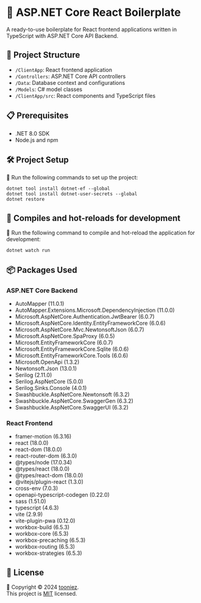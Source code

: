 # 🚀 ASP.NET Core React Boilerplate

A ready-to-use boilerplate for React frontend applications written in TypeScript with ASP.NET Core API Backend.

## 📁 Project Structure

- `/ClientApp`: React frontend application
- `/Controllers`: ASP.NET Core API controllers
- `/Data`: Database context and configurations
- `/Models`: C# model classes
- `/ClientApp/src`: React components and TypeScript files

## 📋 Prerequisites

- .NET 8.0 SDK
- Node.js and npm

## 🛠️ Project Setup

🔧 Run the following commands to set up the project:

```shell
dotnet tool install dotnet-ef --global
dotnet tool install dotnet-user-secrets --global
dotnet restore
```

## 🚀 Compiles and hot-reloads for development

🚀 Run the following command to compile and hot-reload the application for development:

```shell
dotnet watch run
```

## 📦 Packages Used

### ASP.NET Core Backend
- AutoMapper (11.0.1)
- AutoMapper.Extensions.Microsoft.DependencyInjection (11.0.0)
- Microsoft.AspNetCore.Authentication.JwtBearer (6.0.7)
- Microsoft.AspNetCore.Identity.EntityFrameworkCore (6.0.6)
- Microsoft.AspNetCore.Mvc.NewtonsoftJson (6.0.7)
- Microsoft.AspNetCore.SpaProxy (6.0.5)
- Microsoft.EntityFrameworkCore (6.0.7)
- Microsoft.EntityFrameworkCore.Sqlite (6.0.6)
- Microsoft.EntityFrameworkCore.Tools (6.0.6)
- Microsoft.OpenApi (1.3.2)
- Newtonsoft.Json (13.0.1)
- Serilog (2.11.0)
- Serilog.AspNetCore (5.0.0)
- Serilog.Sinks.Console (4.0.1)
- Swashbuckle.AspNetCore.Newtonsoft (6.3.2)
- Swashbuckle.AspNetCore.SwaggerGen (6.3.2)
- Swashbuckle.AspNetCore.SwaggerUI (6.3.2)

### React Frontend
- framer-motion (6.3.16)
- react (18.0.0)
- react-dom (18.0.0)
- react-router-dom (6.3.0)
- @types/node (17.0.34)
- @types/react (18.0.0)
- @types/react-dom (18.0.0)
- @vitejs/plugin-react (1.3.0)
- cross-env (7.0.3)
- openapi-typescript-codegen (0.22.0)
- sass (1.51.0)
- typescript (4.6.3)
- vite (2.9.9)
- vite-plugin-pwa (0.12.0)
- workbox-build (6.5.3)
- workbox-core (6.5.3)
- workbox-precaching (6.5.3)
- workbox-routing (6.5.3)
- workbox-strategies (6.5.3)


## 📝 License

📝 Copyright © 2024 [tooniez](https://github.com/tooniez). <br />
This project is [MIT](https://github.com/tooniez/Aspcore.ReactTemplate/blob/main/LICENSE) licensed.